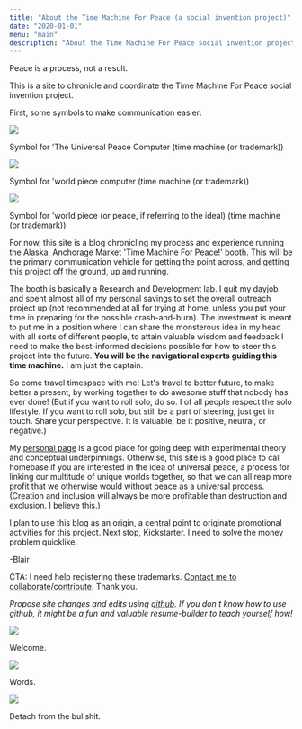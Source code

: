 ```yaml
---
title: "About the Time Machine For Peace (a social invention project)"
date: "2020-01-01"
menu: "main"
description: "About the Time Machine For Peace social invention project."
---
```



Peace is a process, not a result.

This is a site to chronicle and coordinate the Time Machine For Peace social invention project.

First, some symbols to make communication easier:

<div class="figure">

![](/images/UPC.png)

<p class="caption">Symbol for 'The Universal Peace Computer (time machine (or trademark))</p>

<div class="figure">

![](/images/WPC.png)

<p class="caption">Symbol for 'world piece computer (time machine (or trademark))</p>

</div>

</div>

<div class="figure">

![](/images/WP.png)

<p class="caption">Symbol for 'world piece (or peace, if referring to the ideal) (time machine (or trademark))</p>

</div>


For now, this site is a blog chronicling my process and experience running the Alaska, Anchorage Market 'Time Machine For Peace!' booth. This will be the primary communication vehicle for getting the point across, and getting this project off the ground, up and running.

The booth is basically a Research and Development lab. I quit my dayjob and spent almost all of my personal savings to set the overall outreach project up (not recommended at all for trying at home, unless you put your time in preparing for the possible crash-and-burn). The investment is meant to put me in a position where I can share the monsterous idea in my head with all sorts of different people, to attain valuable wisdom and feedback I need to make the best-informed decisions possible for how to steer this project into the future. **You will be the navigational experts guiding this time machine.** I am just the captain.

So come travel timespace with me! Let's travel to better future, to make better a present, by working together to do awesome stuff that nobody has ever done! (But if you want to roll solo, do so. I of all people respect the solo lifestyle. If you want to roll solo, but still be a part of steering, just get in touch. Share your perspective. It is valuable, be it positive, neutral, or negative.)

My [personal page](https://blairmunroakusa.wp.computer/) is a good place for going deep with experimental theory and conceptual underpinnings. Otherwise, this site is a good place to call homebase if you are interested in the idea of universal peace, a process for linking our multitude of unique worlds together, so that we can all reap more profit that we otherwise would without peace as a universal process. (Creation and inclusion will always be more profitable than destruction and exclusion. I believe this.)

I plan to use this blog as an origin, a central point to originate promotional activities for this project. Next stop, Kickstarter. I need to solve the money problem quicklike.

-Blair




CTA:
I need help registering these trademarks. [Contact me to collaborate/contribute.](mailto:timemachine@wp.computer) Thank you.

_Propose site changes and edits using [github](https://github.com/wp-computer/timemachineforpeace.git). If you don't know how to use github, it might be a fun and valuable resume-builder to teach yourself how!_

<div class="figure">

![](/images/booth/main0612.jpg)

<p class="caption">Welcome.</p>

</div>

<div class="figure">

![](/images/booth/signage0612.jpg)

<p class="caption">Words.</p>

</div>

<div class="figure">

![](/images/booth/NSA.jpg)

<p class="caption">Detach from the bullshit.</p>

</div>

